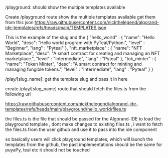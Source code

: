 /playground: should show the multiple templates available

Create /playground route show the multiple templates available get them from this json 
https://raw.githubusercontent.com/nickthelegend/algorand-ide-templates/refs/heads/main/TEMPLATES.json

This is the example of the slug and the 
{
    "hello_world" : {
        "name": "Hello World",
        "desc": "Hello world program with PyTeal/Python.",
        "level" : "Beginner",
        "lang" : "Pyteal"
    },
    "nft_marketplace" : {
        "name": "NFT Marketplace",
        "desc": "A smart contract for creating and managing an NFT marketplace.",
        "level" : "Intermediate",
        "lang" : "Pyteal"
    },
    "tok_minter" : {
        "name": "Token Minter",
        "desc": "A smart contract for minting and managing fungible tokens.",
        "level" : "Intermediate",
        "lang" : "Pyteal"
    }
}


/play/[slug_name]: get the template slug and pass it in here


create /play/[slug_name] route that should fetch the files.ts from the following url

https://raw.githubusercontent.com/nickthelegend/algorand-ide-templates/refs/heads/main/playground/hello_world/files.ts

the files.ts is the file that should be passed for the Algorand-IDE to load the playground template , dont make changes to existing files.ts , i want to fetch the files.ts from the user github and use it to pass into the ide component

so basically users will click playground templates, which will launch the templates from the github, the past implementations should be the same for puyaPy, teal etc it should not be touched

